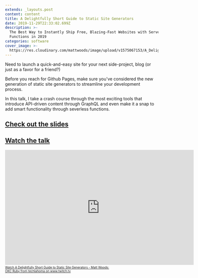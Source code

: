 ```yaml
---
extends: _layouts.post
content: content
title: A Delightfully Short Guide to Static Site Generators
date: 2019-11-29T22:33:02.699Z
description: >-
  The Best Way to Instantly Ship Free, Blazing-Fast Websites with Serverless
  Functions in 2019
categories: software
cover_image: >-
  https://res.cloudinary.com/mattwoods/image/upload/v1575067153/A_Delightfully_Short_Guide_to_Static_Site_Generators_-_Cover_yf70f6.jpg
---
```

Need to launch a quick-and-easy site for your next side-project, blog (or just as a favor for a friend?) 

Before you reach for Github Pages, make sure you've considered the new generation of static site generators to streamline your development process. 

In this talk, I take a crash course through the most exciting tools that introduce API-driven content through GraphQL and even make it a snap to add smart functionality through severless functions.

## [Check out the slides](https://speakerdeck.com/matopher/a-delightfully-short-guide-to-static-site-generators?slide=3)

<script async class="speakerdeck-embed" data-id="26e585c4968941bd86de01cf0ae585c4" data-ratio="1.77777777777778" src="//speakerdeck.com/assets/embed.js"></script>

## [Watch the talk](https://www.twitch.tv/videos/511809323?t=00h24m52s)

<iframe src="https://player.twitch.tv/?autoplay=false&t=00h24m52s&video=v511809323" frameborder="0" allowfullscreen="true" scrolling="no" height="378" width="620"></iframe><a href="https://www.twitch.tv/videos/511809323?t=00h24m52s&tt_content=text_link&tt_medium=vod_embed" style="padding:2px 0px 4px; display:block; width:345px; font-weight:normal; font-size:10px; text-decoration:underline;">Watch A Delightfully Short Guide to Static Site Generators - Matt Woods: OKC Ruby from techlahoma on www.twitch.tv</a>
